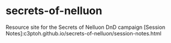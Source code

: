 # secrets-of-nelluon
Resource site for the Secrets of Nelluon DnD campaign
[Session Notes]:c3ptoh.github.io/secrets-of-nelluon/session-notes.html
